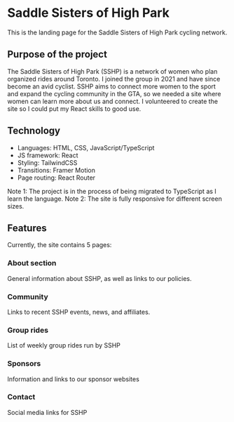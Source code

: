 # Saddle Sisters of High Park

This is the landing page for the Saddle Sisters of High Park cycling network. 

## Purpose of the project

The Saddle Sisters of High Park (SSHP) is a network of women who plan organized rides around Toronto. I joined the group in 2021 and have since become an avid cyclist. SSHP aims to connect more women to the sport and expand the cycling community in the GTA, so we needed a site where women can learn more about us and connect. I volunteered to create the site so I could put my React skills to good use.

## Technology
- Languages: HTML, CSS, JavaScript/TypeScript
- JS framework: React
- Styling: TailwindCSS
- Transitions: Framer Motion
- Page routing: React Router

Note 1: The project is in the process of being migrated to TypeScript as I learn the language. 
Note 2: The site is fully responsive for different screen sizes.

## Features

Currently, the site contains 5 pages:

### About section
General information about SSHP, as well as links to our policies.

### Community
Links to recent SSHP events, news, and affiliates.

### Group rides
List of weekly group rides run by SSHP

### Sponsors
Information and links to our sponsor websites

### Contact
Social media links for SSHP
